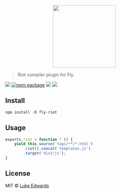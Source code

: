 <div align="center">
	<a href="http://github.com/flyjs/fly">
		<img width=200px  src="https://cloud.githubusercontent.com/assets/8317250/8733685/0be81080-2c40-11e5-98d2-c634f076ccd7.png">
	</a>
</div>

> Riot compiler plugin for Fly.

[![][fly-badge]][fly]
[![npm package][npm-ver-link]][releases]
[![][dl-badge]][npm-pkg-link]
[![][travis-badge]][travis-link]

## Install

```a
npm install -D fly-riot
```

## Usage

```js
exports.riot = function * () {
	yield this.source('tags/**/*.html')
		.riot().concat('templates.js')
		.target('dist/js');
}
```

## License

MIT © [Luke Edwards](https://lukeed.com)

[contributors]: https://github.com/lukeed/fly-riot/graphs/contributors
[releases]:     https://github.com/lukeed/fly-riot/releases
[fly]:          https://www.github.com/flyjs/fly 
[fly-badge]:    https://img.shields.io/badge/fly-JS-05B3E1.svg?style=flat-square
[npm-pkg-link]: https://www.npmjs.org/package/fly-riot
[npm-ver-link]: https://img.shields.io/npm/v/fly-riot.svg?style=flat-square
[dl-badge]:     http://img.shields.io/npm/dm/fly-riot.svg?style=flat-square
[travis-link]:  https://travis-ci.org/lukeed/fly-riot
[travis-badge]: http://img.shields.io/travis/lukeed/fly-riot.svg?style=flat-square
